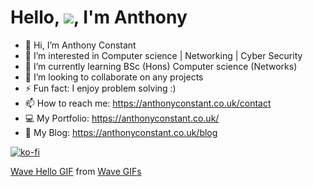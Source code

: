 <h1 align= "Centre"> Hello, <img src="https://tenor.com/search/wave-gifs">, I'm Anthony </h1>

- 👋 Hi, I’m Anthony Constant
- 👀 I’m interested in Computer science | Networking | Cyber Security
- 🌱 I’m currently learning BSc (Hons) Computer science (Networks)
- 💞️ I’m looking to collaborate on any projects
- ⚡ Fun fact: I enjoy problem solving :) 
- 📫 How to reach me: https://anthonyconstant.co.uk/contact
- 💻 My Portfolio: https://anthonyconstant.co.uk/
- 🍟 My Blog: https://anthonyconstant.co.uk/blog

[![ko-fi](https://ko-fi.com/img/githubbutton_sm.svg)](https://ko-fi.com/W7W144CAO)

<div class="tenor-gif-embed" data-postid="22026836" data-share-method="host" data-width="100%" data-aspect-ratio="1.0"><a href="https://tenor.com/view/wave-hello-emote-flat-waving-gif-22026836">Wave Hello GIF</a> from <a href="https://tenor.com/search/wave-gifs">Wave GIFs</a></div><script type="text/javascript" async src="https://tenor.com/embed.js"></script>
